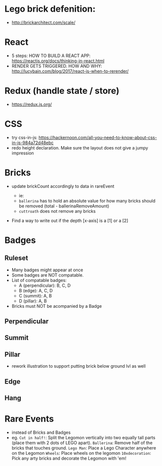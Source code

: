 # Lego brick defenition:
- http://brickarchitect.com/scale/

# React
- 5 steps: HOW TO BUILD A REACT APP: https://reactjs.org/docs/thinking-in-react.html
- RENDER GETS TRIGGERED. HOW AND WHY: http://lucybain.com/blog/2017/react-js-when-to-rerender/

# Redux (handle state / store)
- https://redux.js.org/

# CSS
- try css-in-js: https://hackernoon.com/all-you-need-to-know-about-css-in-js-984a72d48ebc
- redo height declaration. Make sure the layout does not give a jumpy impression

# Bricks
- update brickCount accordingly to data in rareEvent
    * ie: 
    * `ballerina` has to hold an absolute value for how many bricks should be removed (total - ballerinaRemoveAmount)
    * `cuttroath` does not remove any bricks

- Find a way to write out if the depth [x-axis] is a [1] or a [2]


# Badges
## Ruleset
- Many badges might appear at once
- Some badges are NOT compatable.
- List of compatable badges:
    * A (perpendicular): B, C, D
    * B (edge): A, C, D
    * C (summit): A, B
    * D (pillar): A, B
- Bricks must NOT be acompanied by a Badge

## Perpendicular

## Summit

## Pillar
- rework illustration to support putting brick below ground lvl as well

## Edge

## Hang

# Rare Events
- instead of Bricks and Badges
- eg. 
    `Cut in half!`:     Split the Legomon vertically into two equally tall parts (place them with 2 dots of LEGO apart).
    `Ballerina`:        Remove half of the bricks that touches ground.
    `Lego Man`:         Place a Lego Character anywhere on the Legomon
    `Wheels`:           Place wheels on the legomon
    `10xdecoration`:    Pick any arty bricks and decorate the Legomon with 'em!
